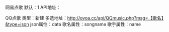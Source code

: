 网易点歌
默认：1
API地址：




QQ点歌
类型：新建
多选地址：http://ovoa.cc/api/QQmusic.php?msg=【歌名】&type=json
json属性：data
歌名属性：songname
歌手属性：name
